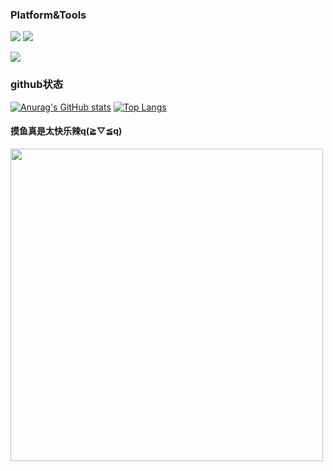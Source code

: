 ### Platform&Tools
[![](https://img.shields.io/badge/Windows-11-4e9eee?style=flat-square&logo=windows&logoColor=ffffff)](https://www.microsoft.com/windows/windows-11)
[![](https://img.shields.io/badge/IDE-Visual%20Studio%20Code-blue?style=flat-square&logo=visual-studio-code&logoColor=ffffff)](https://code.visualstudio.com/)

[![](https://img.shields.io/badge/iPhone-XS-999999?style=flat-square&logo=apple&logoColor=ffffff)](https://www.apple.com/)

### github状态
[![Anurag's GitHub stats](https://github-readme-stats.vercel.app/api?username=zk-wz)](https://github.com/anuraghazra/github-readme-stats)
[![Top Langs](https://github-readme-stats.vercel.app/api/top-langs/?username=zk-wz&layout=compact)](https://github.com/anuraghazra/github-readme-stats)


#### 摸鱼真是太快乐辣q(≧▽≦q)
<img src="https://tva1.sinaimg.cn/large/008aodwFly8gz7g0r4h4lj30u00w5n3q.jpg" width="500px">
